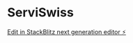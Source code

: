 # ServiSwiss

[Edit in StackBlitz next generation editor ⚡️](https://stackblitz.com/~/github.com/ralfcam/ServiSwiss)
